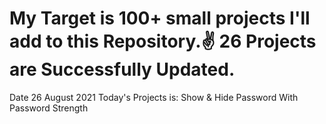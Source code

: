 # My Target is 100+ small projects I'll add to this Repository.✌ 26 Projects are Successfully Updated.

Date 26 August 2021 Today's Projects is: Show & Hide Password With Password Strength
